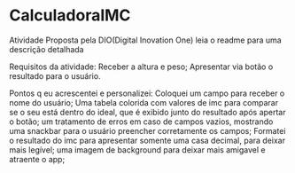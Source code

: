 # CalculadoraIMC
Atividade Proposta pela DIO(Digital Inovation One) leia o readme para uma descrição detalhada

Requisitos da atividade:
Receber a altura e peso;
Apresentar via botão o resultado para o usuário.

Pontos q eu acrescentei e personalizei:
Coloquei um campo para receber o nome do usuário;
Uma tabela colorida com valores de imc para comparar se o seu está dentro do ideal, que é exibido junto do resultado após apertar o botão;
um tratamento de erros em caso de campos vazios, mostrando uma snackbar para o usuário preencher corretamente os campos;
Formatei o resultado do imc para apresentar somente uma casa decimal, para deixar mais legível;
uma imagem de background para deixar mais amigavel e atraente o app;
